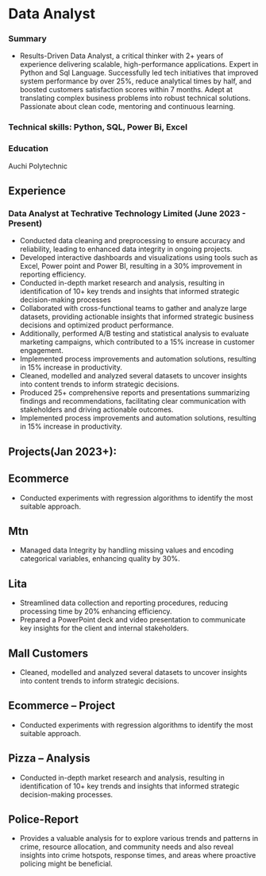 # Data Analyst

### Summary

- Results-Driven Data Analyst, a critical thinker with 2+ years of experience delivering scalable, high-performance applications. Expert in Python and Sql Language. Successfully led tech initiatives that improved system performance by over 25%, reduce analytical times by half, and boosted customers satisfaction scores within 7 months. Adept at translating complex business problems into robust technical solutions. Passionate about clean code, mentoring and continuous learning.

### Technical skills: Python, SQL, Power Bi, Excel

### Education
Auchi Polytechnic

## Experience
### Data Analyst at Techrative Technology Limited			(June 2023  - Present)
-	Conducted data cleaning and preprocessing to ensure accuracy and reliability, leading to enhanced data integrity in ongoing projects.
-	Developed interactive dashboards and visualizations using tools such as Excel, Power point and Power BI, resulting in a 30% improvement in reporting efficiency.
-	Conducted in-depth market research and analysis, resulting in identification of 10+ key trends and insights that informed strategic decision-making processes
-	Collaborated with cross-functional teams to gather and analyze large datasets, providing actionable insights that informed strategic business decisions and  optimized product performance.
-	Additionally, performed A/B testing and statistical analysis to evaluate marketing campaigns, which contributed to a 15% increase in customer engagement.
-	Implemented process improvements and automation solutions, resulting in 15% increase in productivity.
-	Cleaned, modelled and analyzed several datasets to uncover insights into content trends to inform strategic decisions.
-	Produced 25+ comprehensive reports and presentations summarizing findings and recommendations, facilitating clear communication with stakeholders and driving actionable outcomes.
-	Implemented process improvements and automation solutions, resulting in 15%  increase in productivity.

## Projects(Jan 2023+):

## Ecommerce
-	Conducted experiments with regression algorithms to identify the most suitable approach.
## Mtn
-	Managed data Integrity by handling missing values and encoding categorical variables, enhancing quality by 30%.
## Lita
-	Streamlined data collection and reporting procedures, reducing processing time  by  20% enhancing efficiency.
-	Prepared a PowerPoint deck and video presentation to communicate key insights for the client and internal stakeholders.
## Mall Customers
-	Cleaned, modelled and analyzed several datasets to uncover insights into content trends to inform strategic decisions.
## Ecommerce – Project
-	Conducted experiments with regression algorithms to identify the most suitable approach.
## Pizza – Analysis
-	Conducted in-depth market research and analysis, resulting in identification of 10+ key trends and insights that informed strategic decision-making processes.
## Police-Report
-	Provides a valuable analysis for to explore various trends and patterns in crime, resource allocation, and community needs and also reveal insights into crime hotspots, response times, and areas where proactive policing might be beneficial.
